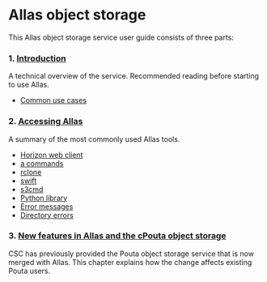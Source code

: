 # Allas object storage

This Allas object storage service user guide consists of three parts:

### 1. [Introduction](./introduction.md)

A technical overview of the service. Recommended reading before starting to use Allas.

   * [Common use cases](./using_allas/common_use_cases.md)

### 2. [Accessing Allas](./accessing_allas.md)

A summary of the most commonly used Allas tools.

   * [Horizon web client](./using_allas/web_client.md)     
   * [a commands](./using_allas/a_commands.md )
   * [rclone](./using_allas/rclone.md)
   * [swift](./using_allas/swift_client.md)
   * [s3cmd](./using_allas/s3_client.md)
   * [Python library](./using_allas/python_library.md)
   * [Error messages](./using_allas/error_messages.md)
   * [Directory errors](./using_allas/directory_object_error.md )

### 3. [New features in Allas and the cPouta object storage](./allas_cpouta_change.md)

CSC has previously provided the Pouta object storage service that is now merged with Allas. This chapter explains how the change affects existing Pouta users.

